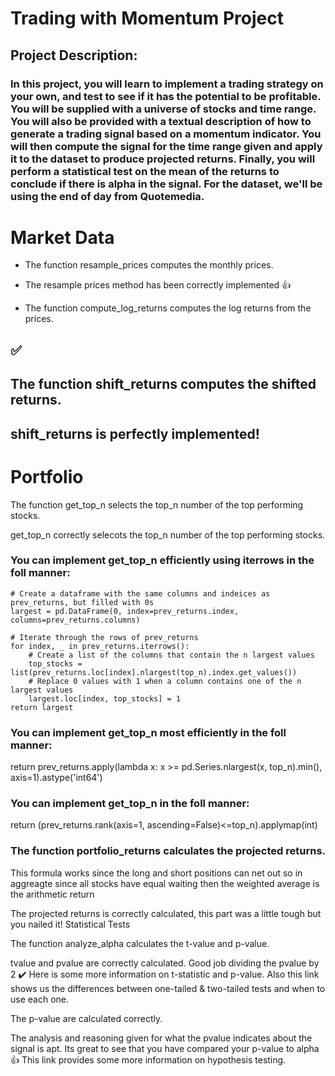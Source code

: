 
# Trading with Momentum Project

## Project Description: 

### In this project, you will learn to implement a trading strategy on your own, and test to see if it has the potential to be profitable. You will be supplied with a universe of stocks and time range. You will also be provided with a textual description of how to generate a trading signal based on a momentum indicator. You will then compute the signal for the time range given and apply it to the dataset to produce projected returns. Finally, you will perform a statistical test on the mean of the returns to conclude if there is alpha in the signal. For the dataset, we'll be using the end of day from Quotemedia.


# Market Data

- The function resample_prices computes the monthly prices.

- The resample prices method has been correctly implemented :+1:

- The function compute_log_returns computes the log returns from the prices.

## :white_check_mark:

## The function shift_returns computes the shifted returns.

## shift_returns is perfectly implemented!

# Portfolio

The function get_top_n selects the top_n number of the top performing stocks.

get_top_n correctly selecots the top_n number of the top performing stocks.

### You can implement get_top_n efficiently using iterrows in the foll manner:

    # Create a dataframe with the same columns and indeices as prev_returns, but filled with 0s
    largest = pd.DataFrame(0, index=prev_returns.index, columns=prev_returns.columns)

    # Iterate through the rows of prev_returns
    for index, _ in prev_returns.iterrows():
        # Create a list of the columns that contain the n largest values
        top_stocks = list(prev_returns.loc[index].nlargest(top_n).index.get_values())
        # Replace 0 values with 1 when a column contains one of the n largest values 
        largest.loc[index, top_stocks] = 1
    return largest

### You can implement get_top_n most efficiently in the foll manner:

return prev_returns.apply(lambda x: x >= pd.Series.nlargest(x, top_n).min(), axis=1).astype('int64')

### You can implement get_top_n in the foll manner:

return (prev_returns.rank(axis=1, ascending=False)<=top_n).applymap(int)

### The function portfolio_returns calculates the projected returns.

This formula works since the long and short positions can net out so in aggreagte since all stocks have equal waiting then the weighted average is the arithmetic return

The projected returns is correctly calculated, this part was a little tough but you nailed it!
Statistical Tests

The function analyze_alpha calculates the t-value and p-value.

tvalue and pvalue are correctly calculated. Good job dividing the pvalue by 2 :heavy_check_mark:
Here is some more information on t-statistic and p-value. Also this link shows us the differences between one-tailed & two-tailed tests and when to use each one.

The p-value are calculated correctly.

The analysis and reasoning given for what the pvalue indicates about the signal is apt. Its great to see that you have compared your p-value to alpha :+1: This link provides some more information on hypothesis testing.
